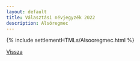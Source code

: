 ```yaml
---
layout: default
title: Választási névjegyzék 2022
description: Alsóregmec
---
```


{% include settlementHTMLs/Alsooregmec.html %}

[Vissza](./)